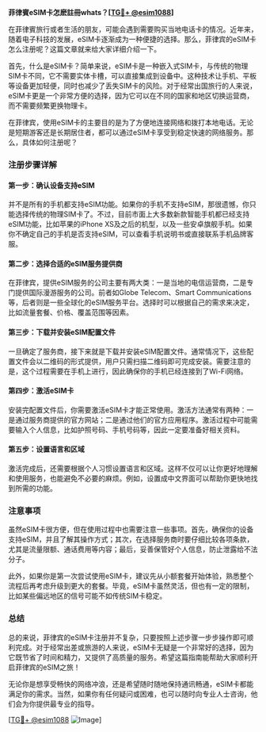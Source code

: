 **菲律賓eSIM卡怎麽註冊whats？[[TG💪+ @esim1088](https://t.me/s/esim1088)]**

在菲律賓旅行或者生活的朋友，可能会遇到需要购买当地电话卡的情况。近年来，随着电子科技的发展，eSIM卡逐渐成为一种便捷的选择。那么，菲律宾的eSIM卡怎么注册呢？这篇文章就来给大家详细介绍一下。

首先，什么是eSIM卡？简单来说，eSIM卡是一种嵌入式SIM卡，与传统的物理SIM卡不同，它不需要实体卡槽，可以直接集成到设备中。这种技术让手机、平板等设备更加轻便，同时也减少了丢失SIM卡的风险。对于经常出国旅行的人来说，eSIM卡更是一个非常方便的选择，因为它可以在不同的国家和地区切换运营商，而不需要频繁更换物理卡。

在菲律宾，使用eSIM卡的主要目的是为了方便地连接网络和拨打本地电话。无论是短期游客还是长期居住者，都可以通过eSIM卡享受到稳定快速的网络服务。那么，具体如何注册呢？

### 注册步骤详解

#### 第一步：确认设备支持eSIM
并不是所有的手机都支持eSIM功能。如果你的手机不支持eSIM，那很遗憾，你只能选择传统的物理SIM卡了。不过，目前市面上大多数新款智能手机都已经支持eSIM功能，比如苹果的iPhone XS及之后的机型，以及一些安卓旗舰手机。如果你不确定自己的手机是否支持eSIM，可以查看手机说明书或直接联系手机品牌客服。

#### 第二步：选择合适的eSIM服务提供商
在菲律宾，提供eSIM服务的公司主要有两大类：一是当地的电信运营商，二是专门提供国际漫游服务的公司。前者如Globe Telecom、Smart Communications等，后者则是一些全球化的eSIM服务平台。选择时可以根据自己的需求来决定，比如流量套餐、价格、覆盖范围等因素。

#### 第三步：下载并安装eSIM配置文件
一旦确定了服务商，接下来就是下载并安装eSIM配置文件。通常情况下，这些配置文件会以二维码的形式提供，用户只需扫描二维码即可完成安装。需要注意的是，这个过程需要在手机上进行，因此确保你的手机已经连接到了Wi-Fi网络。

#### 第四步：激活eSIM卡
安装完配置文件后，你需要激活eSIM卡才能正常使用。激活方法通常有两种：一是通过服务商提供的官方网站；二是通过他们的官方应用程序。激活过程中可能需要输入个人信息，比如护照号码、手机号码等，因此一定要准备好相关资料。

#### 第五步：设置语言和区域
激活完成后，还需要根据个人习惯设置语言和区域。这样不仅可以让你更好地理解和使用服务，也能避免不必要的麻烦。例如，设置成中文界面可以帮助你更快地找到所需的功能。

### 注意事项

虽然eSIM卡很方便，但在使用过程中也需要注意一些事项。首先，确保你的设备支持eSIM，并且了解其操作方式；其次，在选择服务商时要仔细比较各项条款，尤其是流量限额、通话费用等内容；最后，妥善保管好个人信息，防止泄露给不法分子。

此外，如果你是第一次尝试使用eSIM卡，建议先从小额套餐开始体验，熟悉整个流程后再考虑升级到更大的套餐。毕竟，eSIM卡虽然灵活，但也有一定的限制，比如某些偏远地区的信号可能不如传统SIM卡稳定。

### 总结

总的来说，菲律宾的eSIM卡注册并不复杂，只要按照上述步骤一步步操作即可顺利完成。对于经常出差或旅游的人来说，eSIM卡无疑是一个非常好的选择，因为它既节省了时间和精力，又提供了高质量的服务。希望这篇指南能帮助大家顺利开启菲律宾的eSIM之旅！

无论你是想享受畅快的网络冲浪，还是希望随时随地保持通讯畅通，eSIM卡都能满足你的需求。当然，如果你有任何疑问或困难，也可以随时向专业人士咨询，他们会为你提供最专业的指导。

[[TG💪+ @esim1088](https://t.me/s/esim1088) ![Image](https://i.postimg.cc/4NQfJmqS/Snipaste-2025-05-13-00-14-12.png)]